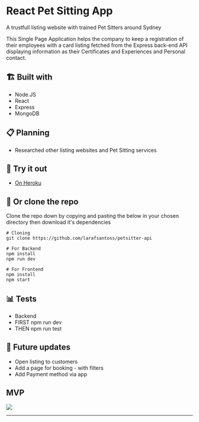 # React Pet Sitting App

A trustfull listing website with trained Pet Sitters around Sydney

This Single Page Application helps the company to keep a registration of their employees with a card listing fetched from the Express back-end API displaying information as their Certificates and Experiences and Personal contact. 


## 🏗️ Built with

- Node.JS
- React
- Express
- MongoDB


## 📋 Planning

- Researched other listing websites and Pet Sitting services

## 🦮 Try it out

- [On Heroku](https://petsitter-api.herokuapp.com/)

## 🧬 Or clone the repo

Clone the repo down by copying and pasting the below in your chosen directory then download it's dependencies

```
# Cloning
git clone https://github.com/larafsantoss/petsitter-api

# For Backend
npm install
npm run dev

# For Frontend
npm install
npm start
```

## 📊 Tests

- Backend
- FIRST npm run dev 
- THEN npm run test


## 🔮 Future updates

- Open listing to customers
- Add a page for booking - with filters
- Add Payment method via app

## MVP

![](https://github.com/larafsantoss/petsitter-api/client/public/petsitter.png)

---


